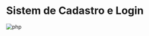 # Sistem de Cadastro e Login
![php](https://user-images.githubusercontent.com/42377719/59571393-767faf00-907a-11e9-9f24-e36f43ba0b63.png)
